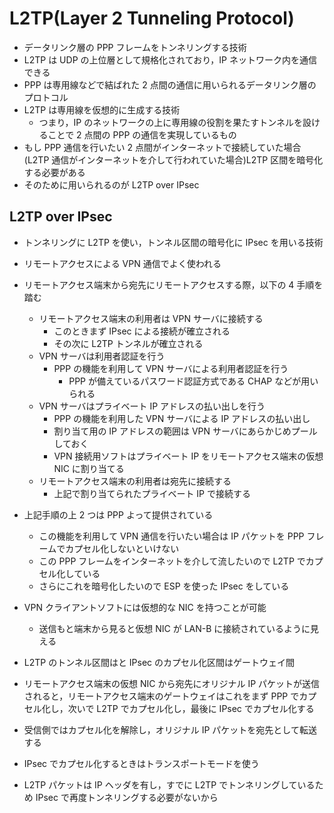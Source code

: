 # L2TP(Layer 2 Tunneling Protocol)

- データリンク層の PPP フレームをトンネリングする技術
- L2TP は UDP の上位層として規格化されており，IP ネットワーク内を通信できる
- PPP は専用線などで結ばれた 2 点間の通信に用いられるデータリンク層のプロトコル
- L2TP は専用線を仮想的に生成する技術
  - つまり，IP のネットワークの上に専用線の役割を果たすトンネルを設けることで 2 点間の PPP の通信を実現しているもの
- もし PPP 通信を行いたい 2 点間がインターネットで接続していた場合(L2TP 通信がインターネットを介して行われていた場合)L2TP 区間を暗号化する必要がある
- そのために用いられるのが L2TP over IPsec

## L2TP over IPsec

- トンネリングに L2TP を使い，トンネル区間の暗号化に IPsec を用いる技術
- リモートアクセスによる VPN 通信でよく使われる
- リモートアクセス端末から宛先にリモートアクセスする際，以下の 4 手順を踏む
  - リモートアクセス端末の利用者は VPN サーバに接続する
    - このときまず IPsec による接続が確立される
    - その次に L2TP トンネルが確立される
  - VPN サーバは利用者認証を行う
    - PPP の機能を利用して VPN サーバによる利用者認証を行う
      - PPP が備えているパスワード認証方式である CHAP などが用いられる
  - VPN サーバはプライベート IP アドレスの払い出しを行う
    - PPP の機能を利用した VPN サーバによる IP アドレスの払い出し
    - 割り当て用の IP アドレスの範囲は VPN サーバにあらかじめプールしておく
    - VPN 接続用ソフトはプライベート IP をリモートアクセス端末の仮想 NIC に割り当てる
  - リモートアクセス端末の利用者は宛先に接続する
    - 上記で割り当てられたプライベート IP で接続する
- 上記手順の上 2 つは PPP よって提供されている

  - この機能を利用して VPN 通信を行いたい場合は IP パケットを PPP フレームでカプセル化しないといけない
  - この PPP フレームをインターネットを介して流したいので L2TP でカプセル化している
  - さらにこれを暗号化したいので ESP を使った IPsec をしている

- VPN クライアントソフトには仮想的な NIC を持つことが可能

  - 送信もと端末から見ると仮想 NIC が LAN-B に接続されているように見える

- L2TP のトンネル区間はと IPsec のカプセル化区間はゲートウェイ間
- リモートアクセス端末の仮想 NIC から宛先にオリジナル IP パケットが送信されると，リモートアクセス端末のゲートウェイはこれをまず PPP でカプセル化し，次いで L2TP でカプセル化し，最後に IPsec でカプセル化する
- 受信側ではカプセル化を解除し，オリジナル IP パケットを宛先として転送する
- IPsec でカプセル化するときはトランスポートモードを使う
- L2TP パケットは IP ヘッダを有し，すでに L2TP でトンネリングしているため IPsec で再度トンネリングする必要がないから
